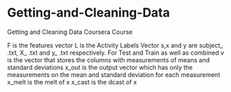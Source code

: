 Getting-and-Cleaning-Data
=========================

Getting and Cleaning Data Coursera Course

F is the features vector
L is the Activity Labels Vector
s,x and y are subject_ .txt, X_ .txt and y_ .txt respectively. For Test and Train as well as combined
v is the vector that stores the columns with measurements of means and standard deviations
x_out is the output vector which has only the measurements on the mean and standard deviation for each measurement
x_melt is the melt of x
x_cast is the dcast of x

